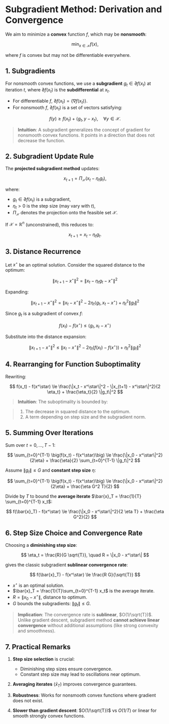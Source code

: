 # Subgradient Method: Derivation and Convergence

We aim to minimize a **convex** function $f$, which may be **nonsmooth**:

$$
\min_{x \in \mathcal{X}} f(x),
$$

where $f$ is convex but may not be differentiable everywhere.


## 1. Subgradients

For nonsmooth convex functions, we use a **subgradient** $g_t \in \partial f(x_t)$ at iteration $t$, where $\partial f(x_t)$ is the **subdifferential** at $x_t$.

- For differentiable $f$, $\partial f(x_t) = \{\nabla f(x_t)\}$.
- For nonsmooth $f$, $\partial f(x_t)$ is a set of vectors satisfying:

$$
f(y) \ge f(x_t) + \langle g_t, y - x_t \rangle, \quad \forall y \in \mathcal{X}.
$$

> **Intuition**: A subgradient generalizes the concept of gradient for nonsmooth convex functions. It points in a direction that does not decrease the function.

  

## 2. Subgradient Update Rule

The **projected subgradient method** updates:

$$
x_{t+1} = \Pi_{\mathcal{X}} \big( x_t - \eta_t g_t \big),
$$

where:

- $g_t \in \partial f(x_t)$ is a subgradient,  
- $\eta_t > 0$ is the step size (may vary with $t$),  
- $\Pi_{\mathcal{X}}$ denotes the projection onto the feasible set $\mathcal{X}$.

If $\mathcal{X} = \mathbb{R}^n$ (unconstrained), this reduces to:

$$
x_{t+1} = x_t - \eta_t g_t.
$$

 
## 3. Distance Recurrence

Let $x^\star$ be an optimal solution. Consider the squared distance to the optimum:

$$
\|x_{t+1} - x^\star\|^2 = \|x_t - \eta_t g_t - x^\star\|^2
$$

Expanding:

$$
\|x_{t+1} - x^\star\|^2 = \|x_t - x^\star\|^2 - 2\eta_t \langle g_t, x_t - x^\star \rangle + \eta_t^2 \|g_t\|^2
$$

Since $g_t$ is a subgradient of convex $f$:

$$
f(x_t) - f(x^\star) \le \langle g_t, x_t - x^\star \rangle
$$

Substitute into the distance expansion:

$$
\|x_{t+1} - x^\star\|^2 \le \|x_t - x^\star\|^2 - 2\eta_t \big(f(x_t) - f(x^\star)\big) + \eta_t^2 \|g_t\|^2
$$

 
## 4. Rearranging for Function Suboptimality

Rewriting:

$$
f(x_t) - f(x^\star) \le \frac{\|x_t - x^\star\|^2 - \|x_{t+1} - x^\star\|^2}{2 \eta_t} + \frac{\eta_t}{2} \|g_t\|^2
$$

> **Intuition**: The suboptimality is bounded by:

> 1. The decrease in squared distance to the optimum.  
> 2. A term depending on step size and the subgradient norm.



## 5. Summing Over Iterations

Sum over $t = 0, \dots, T-1$:

$$
\sum_{t=0}^{T-1} \big(f(x_t) - f(x^\star)\big) \le \frac{\|x_0 - x^\star\|^2}{2\eta} + \frac{\eta}{2} \sum_{t=0}^{T-1} \|g_t\|^2
$$

Assume $\|g_t\| \le G$ and **constant step size** $\eta$:

$$
\sum_{t=0}^{T-1} \big(f(x_t) - f(x^\star)\big) \le \frac{\|x_0 - x^\star\|^2}{2\eta} + \frac{\eta G^2 T}{2}
$$

Divide by $T$ to bound the **average iterate** $\bar{x}_T = \frac{1}{T} \sum_{t=0}^{T-1} x_t$:

$$
f(\bar{x}_T) - f(x^\star) \le \frac{\|x_0 - x^\star\|^2}{2 \eta T} + \frac{\eta G^2}{2}
$$

 

## 6. Step Size Choice and Convergence Rate

Choosing a **diminishing step size**:

$$
\eta_t = \frac{R}{G \sqrt{T}}, \quad R = \|x_0 - x^\star\|
$$

gives the classic subgradient **sublinear convergence rate**:

$$
f(\bar{x}_T) - f(x^\star) \le \frac{R G}{\sqrt{T}}
$$

- $x^\star$ is an optimal solution.  
- $\bar{x}_T = \frac{1}{T}\sum_{t=0}^{T-1} x_t$ is the average iterate.  
- $R = \|x_0 - x^\star\|$, distance to optimum.  
- $G$ bounds the subgradients: $\|g_t\| \le G$.

> **Implication**: The convergence rate is **sublinear**, $O(1/\sqrt{T})$.  
> Unlike gradient descent, subgradient method **cannot achieve linear convergence** without additional assumptions (like strong convexity and smoothness).

 

## 7. Practical Remarks

1. **Step size selection** is crucial:
   - Diminishing step sizes ensure convergence.  
   - Constant step size may lead to oscillations near optimum.

2. **Averaging iterates** ($\bar{x}_T$) improves convergence guarantees.  

3. **Robustness**: Works for nonsmooth convex functions where gradient does not exist.

4. **Slower than gradient descent**: $O(1/\sqrt{T})$ vs $O(1/T)$ or linear for smooth strongly convex functions.

